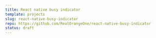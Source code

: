 ```yaml
---
title: React native busy indicator
template: projects
slug: react-native-busy-indicator
repo: https://github.com/RealOrangeOne/react-native-busy-indicator
status: draft
---
```

